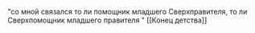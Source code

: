 "со мной связался то ли помощник младшего Сверхправителя, то ли Сверхпомощник младшего правителя "
[[Конец детства]]
